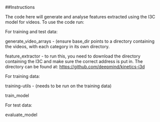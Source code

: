 ##Instructions

The code here will generate and analyse features extracted using the I3C model for videos. To use the code run:

For training and test data:

generate_video_arrays - (ensure base_dir points to a directory containing the videos, with each category in its own directory.

feature_extractor - to run this, you need to download the directory containing the I3C and make sure the correct address is put in. The directory can be found at: https://github.com/deepmind/kinetics-i3d


For training data:

training-utils - (needs to be run on the training data)

train_model


For test data:

evaluate_model
